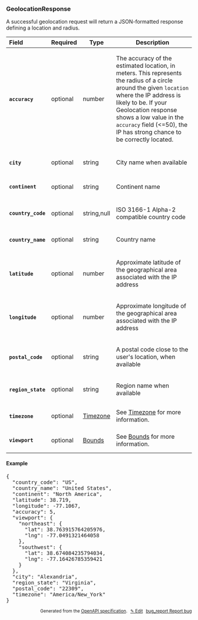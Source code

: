 <!--- This is a generated file, do not edit! -->
<!--- [START woosmap_http_schema_geolocationresponse] -->
<h3 class="schema-object" id="GeolocationResponse">GeolocationResponse</h3>

A successful geolocation request will return a JSON-formatted response defining a location and radius.

| Field                                                                                                                | Required | Type                             | Description                                                                                                                                                                                                                                                                                                                                                                   |
| :------------------------------------------------------------------------------------------------------------------- | -------- | -------------------------------- | ----------------------------------------------------------------------------------------------------------------------------------------------------------------------------------------------------------------------------------------------------------------------------------------------------------------------------------------------------------------------------- |
| <h4 id="GeolocationResponse-accuracy" class="add-link schema-object-property-key"><code>accuracy</code></h4>         | optional | number                           | <div class="nonref-property-description"><p>The accuracy of the estimated location, in meters. This represents the radius of a circle around the given <code>location</code> where the IP address is likely to be. If your Geolocation response shows a low value in the <code>accuracy</code> field (&#x3C;=50), the IP has strong chance to be correctly located.</p></div> |
| <h4 id="GeolocationResponse-city" class="add-link schema-object-property-key"><code>city</code></h4>                 | optional | string                           | <div class="nonref-property-description"><p>City name when available</p></div>                                                                                                                                                                                                                                                                                                |
| <h4 id="GeolocationResponse-continent" class="add-link schema-object-property-key"><code>continent</code></h4>       | optional | string                           | <div class="nonref-property-description"><p>Continent name</p></div>                                                                                                                                                                                                                                                                                                          |
| <h4 id="GeolocationResponse-country_code" class="add-link schema-object-property-key"><code>country_code</code></h4> | optional | string,null                      | <div class="nonref-property-description"><p>ISO 3166-1 Alpha-2 compatible country code</p></div>                                                                                                                                                                                                                                                                              |
| <h4 id="GeolocationResponse-country_name" class="add-link schema-object-property-key"><code>country_name</code></h4> | optional | string                           | <div class="nonref-property-description"><p>Country name</p></div>                                                                                                                                                                                                                                                                                                            |
| <h4 id="GeolocationResponse-latitude" class="add-link schema-object-property-key"><code>latitude</code></h4>         | optional | number                           | <div class="nonref-property-description"><p>Approximate latitude of the geographical area associated with the IP address</p></div>                                                                                                                                                                                                                                            |
| <h4 id="GeolocationResponse-longitude" class="add-link schema-object-property-key"><code>longitude</code></h4>       | optional | number                           | <div class="nonref-property-description"><p>Approximate longitude of the geographical area associated with the IP address</p></div>                                                                                                                                                                                                                                           |
| <h4 id="GeolocationResponse-postal_code" class="add-link schema-object-property-key"><code>postal_code</code></h4>   | optional | string                           | <div class="nonref-property-description"><p>A postal code close to the user's location, when available</p></div>                                                                                                                                                                                                                                                              |
| <h4 id="GeolocationResponse-region_state" class="add-link schema-object-property-key"><code>region_state</code></h4> | optional | string                           | <div class="nonref-property-description"><p>Region name when available</p></div>                                                                                                                                                                                                                                                                                              |
| <h4 id="GeolocationResponse-timezone" class="add-link schema-object-property-key"><code>timezone</code></h4>         | optional | [Timezone](#Timezone "Timezone") | See [Timezone](#Timezone "Timezone") for more information.                                                                                                                                                                                                                                                                                                                    |
| <h4 id="GeolocationResponse-viewport" class="add-link schema-object-property-key"><code>viewport</code></h4>         | optional | [Bounds](#Bounds "Bounds")       | See [Bounds](#Bounds "Bounds") for more information.                                                                                                                                                                                                                                                                                                                          |

<h4 class="schema-object-example" id="GeolocationResponse-example">Example</h4>

<pre class="notranslate lang-json prettyprint">{
  "country_code": "US",
  "country_name": "United States",
  "continent": "North America",
  "latitude": 38.719,
  "longitude": -77.1067,
  "accuracy": 5,
  "viewport": {
    "northeast": {
      "lat": 38.763915764205976,
      "lng": -77.0491321464058
    },
    "southwest": {
      "lat": 38.674084235794034,
      "lng": -77.16426785359421
    }
  },
  "city": "Alexandria",
  "region_state": "Virginia",
  "postal_code": "22309",
  "timezone": "America/New_York"
}</pre>

<p style="text-align: right; font-size: smaller;">Generated from the <a data-label="openapi-github" href="https://github.com/woosmap/openapi-specification" title="Woosmap OpenAPI Specification" class="external">OpenAPI specification</a>.
<a data-label="openapi-github-woosmap-http-schema-geolocationresponse" data-action="edit" style="margin-left: 5px;" href="https://github.com/woosmap/openapi-specification/blob/main/specification/schemas/GeolocationResponse.yml" title="Edit on GitHub">✎ Edit</a>
<a data-label="openapi-github-woosmap-http-schema-geolocationresponse" data-action="bug" style="margin-left: 5px;" href="https://github.com/woosmap/openapi-specification/issues/new?assignees=&labels=type%3A+bug%2C+triage+me&template=bug_report.md&title=[schemas] Bug - GeolocationResponse" title="File bug for schemas on GitHub"><span class="material-icons">bug_report</span> Report bug</a>
</p>

<!--- [END woosmap_http_schema_geolocationresponse] -->
